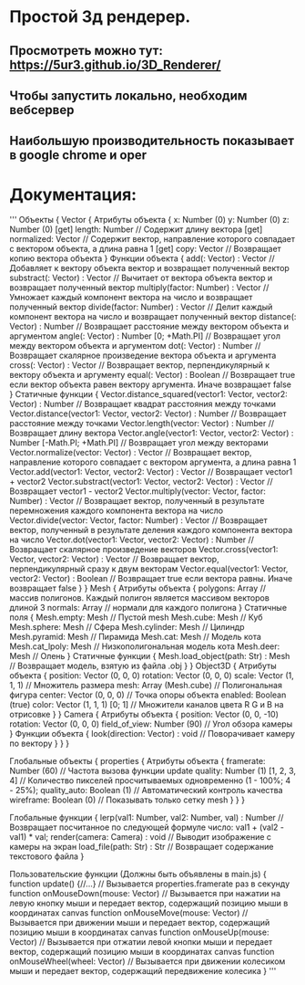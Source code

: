 # Простой 3д рендерер.
## Просмотреть можно тут: https://5ur3.github.io/3D_Renderer/
## Чтобы запустить локально, необходим вебсервер
## Наибольшую производительность показывает в google chrome и oper

# Документация:

'''
Объекты {
	Vector {
		Атрибуты объекта {
			x: Number (0)
			y: Number (0)
			z: Number (0)
			[get] length: Number // Содержит длину вектора
			[get] normalized: Vector // Содержит вектор, направление которого совпадает с вектором объекта, а длина равна 1
			[get] copy: Vector // Возвращает копию вектора объекта
		}
		Функции объекта {
			add(: Vector) : Vector // Добавляет к вектору объекта вектор и возвращает полученный вектор
			substract(: Vector) : Vector // Вычитает от вектора объекта вектор и возвращает полученный вектор
			multiply(factor: Number) : Vector // Умножает каждый компонент вектора на число и возвращает полученный вектор
			divide(factor: Number) : Vector // Делит каждый компонент вектора на число и возвращает полученный вектор
			distance(: Vector) : Number // Возвращает расстояние между вектором объекта и аргументом
			angle(: Vector) : Number [0; +Math.PI] // Возвращает угол между вектором объекта и аргументом
			dot(: Vector) : Number // Возвращает скалярное произведение вектора объекта и аргумента
			cross(: Vector) : Vector // Возвращает вектор, перпендикулярный к вектору объекта и аргументу
			equal(: Vector) : Boolean // Возвращает true если вектор объекта равен вектору аргумента. Иначе возвращает false
		}
		Статичные функции {
			Vector.distance_squared(vector1: Vector, vector2: Vector) : Number // Возвращает квадрат расстояния между точками
			Vector.distance(vector1: Vector, vector2: Vector) : Number // Возвращает расстояние между точками
			Vector.length(vector: Vector) : Number // Возвращает длину вектора
			Vector.angle(vector1: Vector, vector2: Vector) : Number [-Math.PI; +Math.PI] // Возвращает угол между векторами
			Vector.normalize(vector: Vector) : Vector // Возвращает вектор, направление которого совпадает с вектором аргумента, а длина равна 1
			Vector.add(vector1: Vector, vector2: Vector) : Vector // Возвращает vector1 + vector2
			Vector.substract(vector1: Vector, vector2: Vector) : Vector // Возвращает vector1 - vector2
			Vector.multiply(vector: Vector, factor: Number) : Vector // Возвращает вектор, полученный в результате перемножения каждого компонента вектора на число
			Vector.divide(vector: Vector, factor: Number) : Vector // Возвращает вектор, полученный в результате деления каждого компонента вектора на число
			Vector.dot(vector1: Vector, vector2: Vector) : Number // Возвращает скалярное произведение векторов
			Vector.cross(vector1: Vector, vector2: Vector) : Vector // Возвращает вектор, перпендикулярный сразу к двум векторам
			Vector.equal(vector1: Vector, vector2: Vector) : Boolean // Возвращает true если вектора равны. Иначе возвращает false
		}
	}
	Mesh {
		Атрибуты объекта {
			polygons: Array // массив полигонов. Каждый полигон является массивом векторов длиной 3
			normals: Array // нормали для каждого полигона
		}
		Статичные поля {
			Mesh.empty: Mesh // Пустой mesh
			Mesh.cube: Mesh // Куб
			Mesh.sphere: Mesh // Сфера
			Mesh.cylinder: Mesh // Цилиндр
			Mesh.pyramid: Mesh // Пирамида
			Mesh.cat: Mesh // Модель кота
			Mesh.cat_lpoly: Mesh // Низкополигональная модель кота
			Mesh.deer: Mesh // Олень
		}
		Статичные функции {
			Mesh.load_object(path: Str) : Mesh // Возвращает модель, взятую из файла .obj
		}
	}
	Object3D {
		Атрибуты объекта {
			position: Vector (0, 0, 0)
			rotation: Vector (0, 0, 0)
			scale: Vector (1, 1, 1) // Множитель размера
			mesh: Array (Mesh.cube) // Полигональная фигура
			center: Vector (0, 0, 0) // Точка опоры объекта
			enabled: Boolean (true)
			color: Vector (1, 1, 1) [0; 1] // Множители каналов цвета R G и B на отрисовке
		}
	}
	Camera {
		Атрибуты объекта {
			position: Vector (0, 0, -10)
			rotation: Vector (0, 0, 0)
			field_of_view: Number (90) // Угол обзора камеры
		}
		Функции объекта {
			look(direction: Vector) : void // Поворачивает камеру по вектору
		}
	}
}

Глобальные объекты {
	properties {
		Атрибуты объекта {
			framerate: Number (60) // Частота вызова функции update
			quality: Number (1) [1, 2, 3, 4] // Количество пикселей просчитываемых одновременно (1 - 100%; 4 - 25%);
			quality_auto: Boolean (1) // Автоматический контроль качества
			wireframe: Boolean (0) // Показывать только сетку mesh
		}
	}
}

Глобальные функции {
	lerp(val1: Number, val2: Number, val) : Number // Возвращает посчитанное по следующей формуле число: val1 + (val2 - val1) * val;
	render(camera: Camera) : void // Выводит изображение с камеры на экран
	load_file(path: Str) : Str // Возвращает содержание текстового файла
}

Пользовательские функции (Должны быть объявлены в main.js) {
	function update() {//...} // Вызывается properties.framerate раз в секунду
	function onMouseDown(mouse: Vector) // Вызывается при нажатии на левую кнопку мыши и передает вектор, содержащий позицию мыши в координатах canvas
	function onMouseMove(mouse: Vector) // Вызывается при движении мыши и передает вектор, содержащий позицию мыши в координатах canvas
	function onMouseUp(mouse: Vector) // Вызывается при отжатии левой кнопки мыши и передает вектор, содержащий позицию мыши в координатах canvas
	function onMouseWheel(wheel: Vector) // Вызывается при движении колесиком мыши и передает вектор, содержащий передвижение колесика
}
'''
